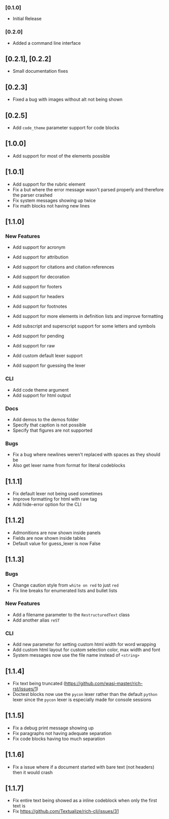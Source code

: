 ### [0.1.0]

- Initial Release

### [0.2.0]

- Added a command line interface

## [0.2.1], [0.2.2]

- Small documentation fixes

## [0.2.3]

- Fixed a bug with images without alt not being shown


## [0.2.5]

- Add `code_theme` parameter support for code blocks

## [1.0.0]

- Add support for most of the elements possible

## [1.0.1]

- Add support for the rubric element
- Fix a but where the error message wasn't parsed properly and therefore the parser crashed
- Fix system messages showing up twice
- Fix math blocks not having new lines

## [1.1.0]

### New Features

- Add support for acronym
- Add support for attribution
- Add support for citations and citation references
- Add support for decoration
- Add support for footers
- Add support for headers
- Add support for footnotes
- Add support for more elements in definition lists and improve formatting
- Add subscript and superscript support for some letters and symbols
- Add support for pending
- Add support for raw

- Add custom default lexer support
- Add support for guessing the lexer
### CLI

- Add code theme argument
- Add support for html output

### Docs

- Add demos to the demos folder
- Specify that caption is not possible
- Specify that figures are not supported

### Bugs

- Fix a bug where newlines weren't replaced with spaces as they should be
- Also get lexer name from format for literal codeblocks

## [1.1.1]

- Fix default lexer not being used sometimes
- Improve formatting for html with raw tag
- Add hide-error option for the CLI

## [1.1.2]

- Admonitions are now shown inside panels
- Fields are now shown inside tables
- Default value for guess_lexer is now False

## [1.1.3]

### Bugs

- Change caution style from `white on red` to just `red`
- Fix line breaks for enumerated lists and bullet lists

### New Features

- Add a filename parameter to the `RestructuredText` class
- Add another alias `reST`

### CLI

- Add new parameter for setting custom html width for word wrapping
- Add custom html layout for custom selection color, max width and font
- System messages now use the file name instead of `<string>`

## [1.1.4]

- Fix text being truncated (https://github.com/wasi-master/rich-rst/issues/1)
- Doctest blocks now use the `pycon` lexer rather than the default `python` lexer since the `pycon` lexer is especially made for console sessions

## [1.1.5]

- Fix a debug print message showing up
- Fix paragraphs not having adequate separation
- Fix code blocks having too much separation

## [1.1.6]

- Fix a issue where if a document started with bare text (not headers) then it would crash

## [1.1.7]

- Fix entire text being showed as a inline codeblock when only the first text is
- Fix https://github.com/Textualize/rich-cli/issues/31
